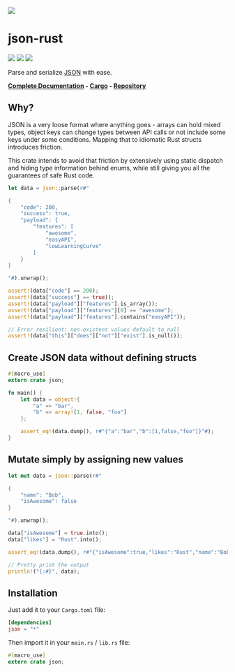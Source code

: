 ![](http://terhix.com/doc/json-rust-logo-small.png)

# json-rust

![](https://img.shields.io/travis/maciejhirsz/json-rust.svg)
![](https://img.shields.io/crates/v/json.svg)
![](https://img.shields.io/crates/l/json.svg)

Parse and serialize [JSON](http://json.org/) with ease.

**[Complete Documentation](http://terhix.com/doc/json/) - [Cargo](https://crates.io/crates/json) - [Repository](https://github.com/maciejhirsz/json-rust)**

## Why?

JSON is a very loose format where anything goes - arrays can hold mixed
types, object keys can change types between API calls or not include
some keys under some conditions. Mapping that to idiomatic Rust structs
introduces friction.

This crate intends to avoid that friction by extensively using static dispatch
and hiding type information behind enums, while still giving you all the
guarantees of safe Rust code.

```rust
let data = json::parse(r#"

{
    "code": 200,
    "success": true,
    "payload": {
        "features": [
            "awesome",
            "easyAPI",
            "lowLearningCurve"
        ]
    }
}

"#).unwrap();

assert!(data["code"] == 200);
assert!(data["success"] == true));
assert!(data["payload"]["features"].is_array());
assert!(data["payload"]["features"][0] == "awesome");
assert!(data["payload"]["features"].contains("easyAPI"));

// Error resilient: non-existent values default to null
assert!(data["this"]["does"]["not"]["exist"].is_null());
```

## Create JSON data without defining structs

```rust
#[macro_use]
extern crate json;

fn main() {
    let data = object!{
        "a" => "bar",
        "b" => array![1, false, "foo"]
    };

    assert_eq!(data.dump(), r#"{"a":"bar","b":[1,false,"foo"]}"#);
}
```

## Mutate simply by assigning new values

```rust
let mut data = json::parse(r#"

{
    "name": "Bob",
    "isAwesome": false
}

"#).unwrap();

data["isAwesome"] = true.into();
data["likes"] = "Rust".into();

assert_eq!(data.dump(), r#"{"isAwesome":true,"likes":"Rust","name":"Bob"}"#);

// Pretty print the output
println!("{:#}", data);
```

## Installation

Just add it to your `Cargo.toml` file:

```toml
[dependencies]
json = "*"
```

Then import it in your `main.rs` / `lib.rs` file:

```rust
#[macro_use]
extern crate json;
```
